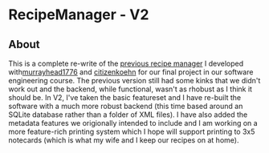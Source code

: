 # RecipeManager - V2

## About
This is a complete re-write of the [previous recipe manager](https://github.com/RagingRoosevelt/eecs448_final-project)
I developed with[murrayhead1776](https://github.com/murrayhead1776) and [citizenkoehn](https://github.com/citizenkoehn) 
for our final project in our software engineering course.  The previous version still had some kinks that we didn't work
out and the backend, while functional, wasn't as rhobust as I think it should be.  In V2, I've taken the basic featureset
and I have re-built the software with a much more robust backend (this time based around an SQLite database rather than
a folder of XML files).  I have also added the metadata features we origionally intended to include and I am working 
on a more feature-rich printing system which I hope will support printing to 3x5 notecards (which is what my wife and I
keep our recipes on at home).
